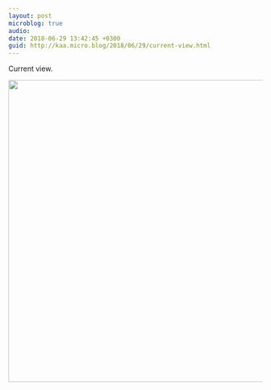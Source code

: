 ```yaml
---
layout: post
microblog: true
audio: 
date: 2018-06-29 13:42:45 +0300
guid: http://kaa.micro.blog/2018/06/29/current-view.html
---
```

Current view.

<img src="http://www.kaa.bz/uploads/2018/ae4905f4b0.jpg" width="600" height="600" />

